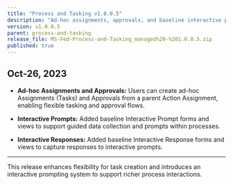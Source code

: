 ```yaml
---
title: "Process and Tasking v1.0.0.5"
description: "Ad-hoc assignments, approvals, and baseline interactive prompts and responses added."
version: v1.0.0.5
parent: process-and-tasking
release_file: MS-Fed-Process-and-Tasking_managed%20-%201.0.0.5.zip
published: true
---
```


## Oct-26, 2023

- **Ad-hoc Assignments and Approvals:** Users can create ad-hoc Assignments (Tasks) and Approvals from a parent Action Assignment, enabling flexible tasking and approval flows.

- **Interactive Prompts:** Added baseline Interactive Prompt forms and views to support guided data collection and prompts within processes.

- **Interactive Responses:** Added baseline Interactive Response forms and views to capture responses to interactive prompts.

---

This release enhances flexibility for task creation and introduces an interactive prompting system to support richer process interactions.
